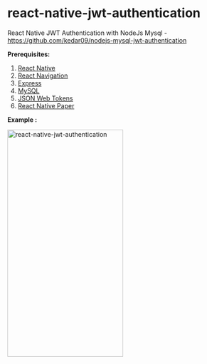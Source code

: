 # react-native-jwt-authentication
React Native JWT Authentication with NodeJs Mysql - https://github.com/kedar09/nodejs-mysql-jwt-authentication
 
**Prerequisites:**
1. [React Native](https://reactnative.dev/docs/getting-started)
2. [React Navigation](https://reactnavigation.org/)
3. [Express](https://expressjs.com/)
4. [MySQL](https://www.mysql.com/)
5. [JSON Web Tokens](https://jwt.io/)
6. [React Native Paper](https://callstack.github.io/react-native-paper/index.html)

**Example :**

<img alt="react-native-jwt-authentication" src="https://github.com/kedar09/react-native-jwt-authentication/blob/master/react_native_jwt_authentication.gif" width="260" height="510" />
